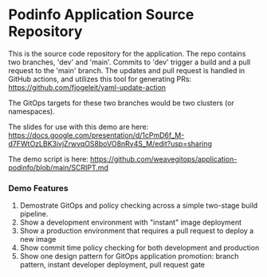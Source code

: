 
# Podinfo Application Source Repository

This is the source code repository for the application. The repo contains two branches, 'dev' and 'main'. Commits to 'dev' trigger a build and a pull request to the 'main' branch. The updates and pull request is handled in GitHub actions, and utilizes this tool for generating PRs:  https://github.com/fjogeleit/yaml-update-action

The GitOps targets for these two branches would be two clusters (or namespaces).

The slides for use with this demo are here: https://docs.google.com/presentation/d/1cPmD6f_M-d7FWtOzLBK3ivjZrwvqOS8boVO8nRv4S_M/edit?usp=sharing

The demo script is here: https://github.com/weavegitops/application-podinfo/blob/main/SCRIPT.md

### Demo Features
1. Demostrate GitOps and policy checking across a simple two-stage build pipeline.
2. Show a development environment with "instant" image deployment
3. Show a production environment that requires a pull request to deploy a new image
4. Show commit time policy checking for both development and production
5. Show one design pattern for GitOps application promotion: branch pattern, instant developer deployment, pull request gate


